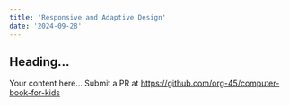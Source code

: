 ```yaml
---
title: 'Responsive and Adaptive Design'
date: '2024-09-28'
---
```


## Heading...
Your content here...
Submit a PR at https://github.com/org-45/computer-book-for-kids

